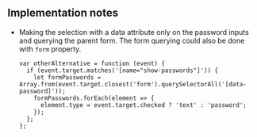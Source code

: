 ## Implementation notes

- Making the selection with a data attribute only on the password inputs and querying the parent form. The form querying could also be done with ```form``` property.
  ```
  var otherAlternative = function (event) {
    if (event.target.matches('[name="show-passwords"]')) {
      let formPasswords = Array.from(event.target.closest('form').querySelectorAll('[data-password]'));
      formPasswords.forEach(element => {
        element.type = event.target.checked ? 'text' : 'password';
      });
    };
  };
  ```